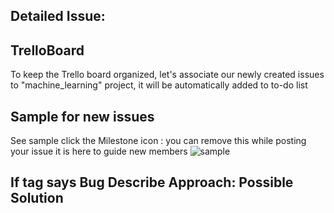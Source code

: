 ## Detailed Issue:

## TrelloBoard 
To keep the Trello board organized, let's associate our newly created issues to "machine_learning" project, it will be automatically added to to-do list
## Sample for new issues
See sample click the Milestone icon : you can remove this while posting your issue it is here to guide new members
![sample](https://user-images.githubusercontent.com/11560987/37879363-6fafc924-303d-11e8-8764-7a52a96520ca.PNG)

## If tag says Bug Describe Approach: Possible Solution

